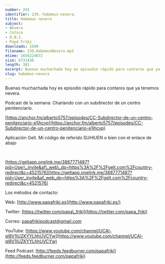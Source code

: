 ```yaml
---
number: 241
identifier: 239.-habemus-nevera.
title: Habemus nevera
subject:
- Nevera
- Cotsco
- D.N.I.
- Papá Friki
downloads: 1599
filename: 239.HabemusNevera.mp3
mtime: 1656224672
size: 6731436
length: 381
excerpt: Buenas muchachada hoy es episodio rápido para contaros que ya tenemos nevera.
slug: habemus-nevera
---
```

Buenas muchachada hoy es episodio rápido para contaros que ya tenemos nevera.

Podcast de la semana: Charlando con un subdirector de un centro penitenciario.  

[https://anchor.fm/alberto5757/episodes/CC-Subdirector-de-un-centro-penitenciario-e1jhcvp](https://anchor.fm/alberto5757/episodes/CC-Subdirector-de-un-centro-penitenciario-e1jhcvp)  

Aplicación Gelt. Mi código de referido SUHIUEN o bien con el enlace de abajo  

[  
](https://geltapp.onelink.me/3887771487?pid=User_invite&af_web_dp=https%3A%2F%2Fgelt.com%2Fcountry-redirect&c=4521576)

[https://geltapp.onelink.me/3887771487?pid=User\_invite&af\_web\_dp=https%3A%2F%2Fgelt.com%2Fcountry-redirect&c=4521576](https://geltapp.onelink.me/3887771487?pid=User_invite&af_web_dp=https%3A%2F%2Fgelt.com%2Fcountry-redirect&c=4521576)

Los métodos de contacto:  

Web: [http://www.papafriki.es](http://www.papafriki.es/)  

Twitter: [https://twitter.com/papa\_friki](https://twitter.com/papa_friki)

Correo: [papafrikipodcast@gmail.com](https://archive.org/details/papafrikipodast@gmail.com)

YouTube: [https://www.youtube.com/channel/UCAl-ql8V1IUZKYYLhhUVCYw](https://www.youtube.com/channel/UCAl-ql8V1IUZKYYLhhUVCYw)  

Feed Podcast: [http://feeds.feedburner.com/papafriki](http://feeds.feedburner.com/papafriki)